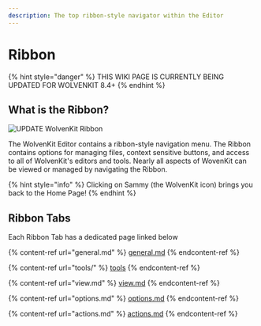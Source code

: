```yaml
---
description: The top ribbon-style navigator within the Editor
---
```


# Ribbon

{% hint style="danger" %}
THIS WIKI PAGE IS CURRENTLY BEING UPDATED FOR WOLVENKIT 8.4+
{% endhint %}

## What is the Ribbon?

![UPDATE WolvenKit Ribbon](../../.gitbook/assets/8.2\_ribbon\_pe\_actions.png)

The WolvenKit Editor contains a ribbon-style navigation menu. The Ribbon contains options for managing files, context sensitive buttons, and access to all of WolvenKit's editors and tools. Nearly all aspects of WovenKit can be viewed or managed by navigating the Ribbon.

{% hint style="info" %}
Clicking on Sammy (the WolvenKit icon) brings you back to the Home Page!&#x20;
{% endhint %}

## Ribbon Tabs

Each Ribbon Tab has a dedicated page linked below

{% content-ref url="general.md" %}
[general.md](general.md)
{% endcontent-ref %}

{% content-ref url="tools/" %}
[tools](tools/)
{% endcontent-ref %}

{% content-ref url="view.md" %}
[view.md](view.md)
{% endcontent-ref %}

{% content-ref url="options.md" %}
[options.md](options.md)
{% endcontent-ref %}

{% content-ref url="actions.md" %}
[actions.md](actions.md)
{% endcontent-ref %}
